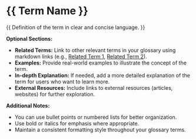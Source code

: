 # {{ Term Name }}

{{ Definition of the term in clear and concise language. }}

**Optional Sections:**

* **Related Terms:** Link to other relevant terms in your glossary using markdown links (e.g., [Related Term 1](related-term-1.html), [Related Term 2](related-term-2.html)).
* **Examples:** Provide real-world examples to illustrate the concept of the term.
* **In-depth Explanation:** If needed, add a more detailed explanation of the term for users who want to learn more.
* **External Resources:** Include links to external resources (articles, websites) for further exploration.

**Additional Notes:**

* You can use bullet points or numbered lists for better organization.
* Use bold or italics for emphasis where appropriate.
* Maintain a consistent formatting style throughout your glossary terms.
